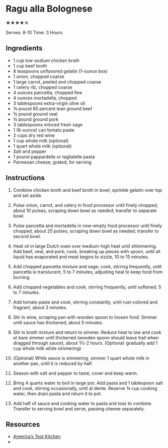 # Ragu alla Bolognese

★★★★☆

Serves: 8-10
Time: 3 Hours

## Ingredients

* 1 cup low-sodium chicken broth
* 1 cup beef broth
* 8 teaspoons unflavored gelatin (1-ounce box)
* 1 onion, chopped coarse
* 1 large carrot, peeled and chopped coarse
* 1 celery rib, chopped coarse
* 4 ounces pancetta, chopped fine
* 4 ounces mortadella, chopped
* 3 tablespoons extra-virgin olive oil
* ¾ pound 85 percent lean ground beef
* ¾ pound ground veal
* ¾ pound ground pork
* 3 tablespoons minced fresh sage
* 1 (6-ounce) can tomato paste
* 2 cups dry red wine
* 1 cup whole milk (optional)
* 1 quart whole milk (optional)
* Salt and pepper
* 1 pound pappardelle or tagliatelle pasta
* Parmesan cheese, grated, for serving

## Instructions

1. Combine chicken broth and beef broth in bowl; sprinkle gelatin over top and set aside.

2. Pulse onion, carrot, and celery in food processor until finely chopped, about 10 pulses, scraping down bowl as needed; transfer to separate bowl.

3. Pulse pancetta and mortadella in now-empty food processor until finely chopped, about 25 pulses, scraping down bowl as needed; transfer to second bowl.

4. Heat oil in large Dutch oven over medium-high heat until shimmering. Add beef, veal, and pork; cook, breaking up pieces with spoon, until all liquid has evaporated and meat begins to sizzle, 10 to 15 minutes.

5. Add chopped pancetta mixture and sage; cook, stirring frequently, until pancetta is translucent, 5 to 7 minutes, adjusting heat to keep fond from burning.

6. Add chopped vegetables and cook, stirring frequently, until softened, 5 to 7 minutes.

7. Add tomato paste and cook, stirring constantly, until rust-colored and fragrant, about 3 minutes.

8. Stir in wine, scraping pan with wooden spoon to loosen fond. Simmer until sauce has thickened, about 5 minutes.

9. Stir in broth mixture and return to simmer. Reduce heat to low and cook at bare simmer until thickened (wooden spoon should leave trail when dragged through sauce), about 1½-2 hours. (Optional: gradually add 1 cup whole milk while simmering)

10. (Optional) While sauce is simmering, simmer 1 quart whole milk in another pan, until it is reduced by half.

11. Season with salt and pepper to taste; cover and keep warm.

12. Bring 4 quarts water to boil in large pot. Add pasta and 1 tablespoon salt and cook, stirring occasionally, until al dente. Reserve ¾ cup cooking water, then drain pasta and return it to pot.

13. Add half of sauce and cooking water to pasta and toss to combine. Transfer to serving bowl and serve, passing cheese separately.

## Resources

* [America’s Test Kitchen](https://www.americastestkitchen.com/recipes/6835-ragu-alla-bolognese)
* [](https://www.itchefs-gvci.com/index.php?option=com_content&view=article&id=587&Itemid=976)

